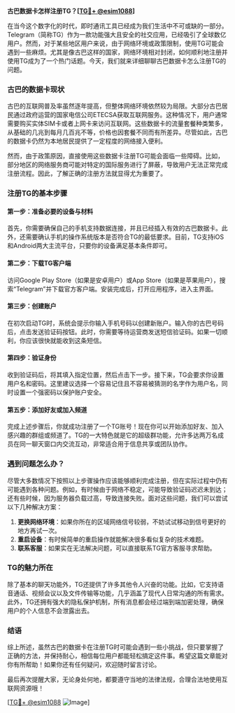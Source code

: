 **古巴数据卡怎样注册TG？[[TG💪+ @esim1088](https://t.me/s/esim1088)]**

在当今这个数字化的时代，即时通讯工具已经成为我们生活中不可或缺的一部分。Telegram（简称TG）作为一款功能强大且安全的社交应用，已经吸引了全球数亿用户。然而，对于某些地区用户来说，由于网络环境或政策限制，使用TG可能会遇到一些麻烦。尤其是像古巴这样的国家，网络环境相对封闭，如何顺利地注册并使用TG成为了一个热门话题。今天，我们就来详细聊聊古巴数据卡怎么注册TG的问题。

### 古巴的数据卡现状

古巴的互联网普及率虽然逐年提高，但整体网络环境依然较为局限。大部分古巴居民通过政府运营的国家电信公司ETECSA获取互联网服务。这种情况下，用户通常需要购买实体SIM卡或者上网卡来访问互联网。这些数据卡的流量套餐种类繁多，从基础的几兆到每月几百兆不等，价格也因套餐不同而有所差异。尽管如此，古巴的数据卡仍然为本地居民提供了一定程度的网络接入便利。

然而，由于政策原因，直接使用这些数据卡注册TG可能会面临一些障碍。比如，部分地区的网络服务商可能对特定的国际服务进行了屏蔽，导致用户无法正常完成注册流程。因此，了解正确的注册方法就显得尤为重要了。

### 注册TG的基本步骤

#### 第一步：准备必要的设备与材料

首先，你需要确保自己的手机支持数据连接，并且已经插入有效的古巴数据卡。此外，还需要确认手机的操作系统版本是否符合TG的最低要求。目前，TG支持iOS和Android两大主流平台，只要你的设备满足基本条件即可。

#### 第二步：下载TG客户端

访问Google Play Store（如果是安卓用户）或App Store（如果是苹果用户），搜索“Telegram”并下载官方客户端。安装完成后，打开应用程序，进入主界面。

#### 第三步：创建账户

在初次启动TG时，系统会提示你输入手机号码以创建新账户。输入你的古巴号码后，点击发送验证码按钮。此时，你需要等待运营商发送短信验证码。如果一切顺利，你应该很快就能收到这条短信。

#### 第四步：验证身份

收到验证码后，将其填入指定位置，然后点击下一步。接下来，TG会要求你设置用户名和密码。这里建议选择一个容易记住且不容易被猜测的名字作为用户名，同时设置一个强密码以保护账户安全。

#### 第五步：添加好友或加入频道

完成上述步骤后，你就成功注册了一个TG账号！现在你可以开始添加好友、加入感兴趣的群组或频道了。TG的一大特色就是它的超级群功能，允许多达两万名成员在同一聊天窗口内交流互动，非常适合用于信息共享或团队协作。

### 遇到问题怎么办？

尽管大多数情况下按照以上步骤操作应该能够顺利完成注册，但在实际过程中仍有可能遇到各种问题。例如，有时候由于网络不稳定，可能导致验证码迟迟未到达；还有些时候，因为服务器负载过高，导致连接失败。面对这些问题，我们可以尝试以下几种解决方案：

1. **更换网络环境**：如果你所在的区域网络信号较弱，不妨试试移动到信号更好的地方再试一次。
2. **重启设备**：有时候简单的重启操作就能解决很多看似复杂的技术难题。
3. **联系客服**：如果实在无法解决问题，可以直接联系TG官方客服寻求帮助。

### TG的魅力所在

除了基本的聊天功能外，TG还提供了许多其他令人兴奋的功能。比如，它支持语音通话、视频会议以及文件传输等功能，几乎涵盖了现代人日常沟通的所有需求。此外，TG还拥有强大的隐私保护机制，所有消息都会经过端到端加密处理，确保用户的个人信息不会泄露出去。

### 结语

综上所述，虽然古巴的数据卡在注册TG时可能会遇到一些小挑战，但只要掌握了正确的方法，并保持耐心，相信每位用户都能轻松搞定这件事。希望这篇文章能对你有所帮助！如果你还有任何疑问，欢迎随时留言讨论。

最后再次提醒大家，无论身处何地，都要遵守当地的法律法规，合理合法地使用互联网资源哦！

[[TG💪+ @esim1088](https://t.me/s/esim1088) ![Image](https://i.postimg.cc/4NQfJmqS/Snipaste-2025-05-13-00-14-12.png)]
